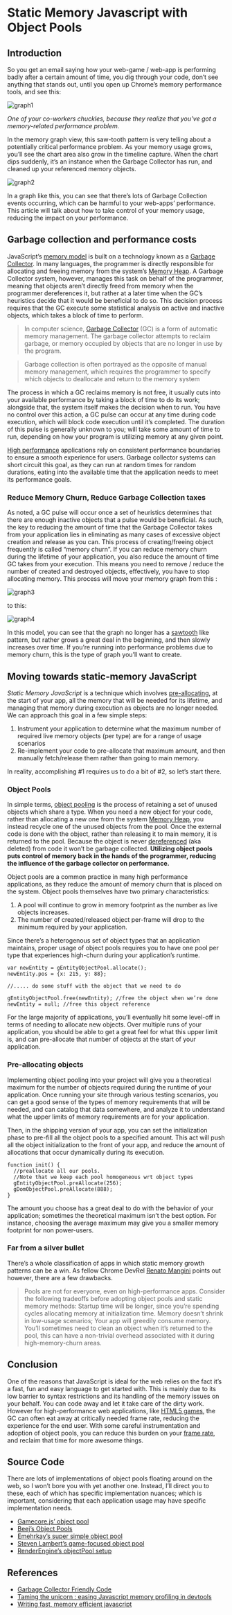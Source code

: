 # Static Memory Javascript with Object Pools

## Introduction

So you get an email saying how your web-game / web-app is performing badly after a certain amount of time, you dig through your code, don’t see anything that stands out, until you open up Chrome’s memory performance tools, and see this:

![graph1][I wonder what all those saw-tooths are?]

*One of your co-workers chuckles, because they realize that you’ve got a memory-related performance problem.*

In the memory graph view, this saw-tooth pattern is very telling about a potentially critical performance problem. As your memory usage grows, you’ll see the chart area also grow in the timeline capture. When the chart dips suddenly, it’s an instance when the Garbage Collector has run, and cleaned up your referenced memory objects.

![graph2][Look at all those GC Events!]

In a graph like this, you can see that there’s lots of Garbage Collection events occurring, which can be harmful to your web-apps’ performance. This article will talk about how to take control of your memory usage, reducing the impact on your performance.

## Garbage collection and performance costs

JavaScript’s [memory model][1] is built on a technology known as a [Garbage Collector][2]. In many languages, the programmer is directly responsible for allocating and freeing memory from the system’s [Memory Heap][3]. A Garbage Collector system, however, manages this task on behalf of the programmer, meaning that objects aren’t directly freed from memory when the programmer dereferences it, but rather at a later time when the GC’s heuristics decide that it would be beneficial to do so. This decision process requires that the GC execute some statistical analysis on active and inactive objects, which takes a block of time to perform.

> In computer science, [Garbage Collector][4] (GC) is a form of automatic memory management. The garbage collector attempts to reclaim garbage, or memory occupied by objects that are no longer in use by the program.

> Garbage collection is often portrayed as the opposite of manual memory management, which requires the programmer to specify which objects to deallocate and return to the memory system

The process in which a GC reclaims memory is not free, it usually cuts into your available performance by taking a block of time to do its work; alongside that, the system itself makes the decision when to run. You have no control over this action, a GC pulse can occur at any time during code execution, which will block code execution until it’s completed. The duration of this pulse is generally unknown to you; will take some amount of time to run, depending on how your program is utilizing memory at any given point.

[High performance][5] applications rely on consistent performance boundaries to ensure a smooth experience for users. Garbage collector systems can short circuit this goal, as they can run at random times for random durations, eating into the available time that the application needs to meet its performance goals.

### Reduce Memory Churn, Reduce Garbage Collection taxes

As noted, a GC pulse will occur once a set of heuristics determines that there are enough inactive objects that a pulse would be beneficial. As such, the key to reducing the amount of time that the Garbage Collector takes from your application lies in eliminating as many cases of excessive object creation and release as you can. This process of creating/freeing object frequently is called “memory churn”. If you can reduce memory churn during the lifetime of your application, you also reduce the amount of time GC takes from your execution. This means you need to remove / reduce the number of created and destroyed objects, effectively, you have to stop allocating memory. This process will move your memory graph from this :

![graph3][I wonder what all those saw-tooths are?]

to this:

![graph4][Ahhhh, that's better.]

In this model, you can see that the graph no longer has a [sawtooth][6] like pattern, but rather grows a great deal in the beginning, and then slowly increases over time. If you’re running into performance problems due to memory churn, this is the type of graph you’ll want to create.

## Moving towards static-memory JavaScript

*Static Memory JavaScript* is a technique which involves [pre-allocating][7], at the start of your app, all the memory that will be needed for its lifetime, and managing that memory during execution as objects are no longer needed. We can approach this goal in a few simple steps:

1. Instrument your application to determine what the maximum number of required live memory objects (per type) are for a range of usage scenarios
2. Re-implement your code to pre-allocate that maximum amount, and then manually fetch/release them rather than going to main memory. 

In reality, accomplishing #1 requires us to do a bit of #2, so let’s start there.

### Object Pools

In simple terms, [object pooling][8] is the process of retaining a set of unused objects which share a type. When you need a new object for your code, rather than allocating a new one from the system [Memory Heap][9], you instead recycle one of the unused objects from the pool. Once the external code is done with the object, rather than releasing it to main memory, it is returned to the pool. Because the object is never [dereferenced][10] (aka deleted) from code it won’t be garbage collected. **Utilizing object pools puts control of memory back in the hands of the programmer, reducing the influence of the garbage collector on performance.**

Object pools are a common practice in many high performance applications, as they reduce the amount of memory churn that is placed on the system. Object pools themselves have two primary characteristics:

1. A pool will continue to grow in memory footprint as the number as live objects increases.
2. The number of created/released object per-frame will drop to the minimum required by your application.

Since there’s a heterogenous set of object types that an application maintains, proper usage of object pools requires you to have one pool per type that experiences high-churn during your application’s runtime.

    var newEntity = gEntityObjectPool.allocate();
    newEntity.pos = {x: 215, y: 88};

    //..... do some stuff with the object that we need to do

    gEntityObjectPool.free(newEntity); //free the object when we’re done
    newEntity = null; //free this object reference

For the large majority of applications, you’ll eventually hit some level-off in terms of needing to allocate new objects. Over multiple runs of your application, you should be able to get a great feel for what this upper limit is, and can pre-allocate that number of objects at the start of your application.

### Pre-allocating objects

Implementing object pooling into your project will give you a theoretical maximum for the number of objects required during the runtime of your application. Once running your site through various testing scenarios, you can get a good sense of the types of memory requirements that will be needed, and can catalog that data somewhere, and analyze it to understand what the upper limits of memory requirements are for your application.

Then, in the shipping version of your app, you can set the initialization phase to pre-fill all the object pools to a specified amount. This act will push all the object initialization to the front of your app, and reduce the amount of allocations that occur dynamically during its execution.

    function init() {
      //preallocate all our pools. 
      //Note that we keep each pool homogeneous wrt object types
      gEntityObjectPool.preAllocate(256);
      gDomObjectPool.preAllocate(888);
    }

The amount you choose has a great deal to do with the behavior of your application; sometimes the theoretical maximum isn’t the best option. For instance, choosing the average maximum may give you a smaller memory footprint for non power-users.

### Far from a silver bullet

There’s a whole classification of apps in which static memory growth patterns can be a win. As fellow Chrome DevRel [Renato Mangini][11] points out however, there are a few drawbacks.

> Pools are not for everyone, even on high-performance apps. Consider the following tradeoffs before adopting object pools and static memory methods: Startup time will be longer, since you’re spending cycles allocating memory at initialization time. Memory doesn’t shrink in low-usage scenarios; Your app will greedily consume memory. You’ll sometimes need to clean an object when it’s returned to the pool, this can have a non-trivial overhead associated with it during high-memory-churn areas. 

## Conclusion

One of the reasons that JavaScript is ideal for the web relies on the fact it’s a fast, fun and easy language to get started with. This is mainly due to its low barrier to syntax restrictions and its handling of the memory issues on your behalf. You can code away and let it take care of the dirty work. However for high-performance web applications, like [HTML5 games][12], the GC can often eat away at critically needed frame rate, reducing the experience for the end user. With some careful instrumentation and adoption of object pools, you can reduce this burden on your [frame rate][13], and reclaim that time for more awesome things.

## Source Code

There are lots of implementations of object pools floating around on the web, so I won’t bore you with yet another one. Instead, I’ll direct you to these, each of which has specific implementation nuances; which is important, considering that each application usage may have specific implementation needs.

* [Gamecore.js’ object pool][14]
* [Beej’s Object Pools][15]
* [Emehrkay’s super simple object pool][16]
* [Steven Lambert’s game-focused object pool][17]
* [RenderEngine’s objectPool setup][18]

## References

* [Garbage Collector Friendly Code][19]
* [Taming the unicorn : easing Javascript memory profiling in devtools][20]
* [Writing fast, memory efficient javascript][21]

[1]: http://en.wikipedia.org/wiki/Memory_model_%28programming%29
[2]: http://en.wikipedia.org/wiki/Garbage_collection_%28computer_science%29
[3]: https://en.wikipedia.org/wiki/Memory_management
[4]: http://en.wikipedia.org/wiki/Garbage_collection_%28computer_science%29
[5]: https://en.wikipedia.org/wiki/Supercomputer
[6]: http://en.wikipedia.org/wiki/Sawtooth_wave
[7]: http://en.wikipedia.org/wiki/Sawtooth_wave
[8]: http://en.wikipedia.org/wiki/Object_pool_pattern
[9]: https://en.wikipedia.org/wiki/Memory_management
[10]: http://en.wikipedia.org/wiki/Reference_%28computer_science%29
[11]: https://plus.google.com/u/0/+RenatoMangini/posts
[12]: https://www.udacity.com/course/cs255
[13]: http://en.wikipedia.org/wiki/Frame_rate
[14]: https://github.com/martinwells/gamecore.js/blob/master/src/pooled.js
[15]: http://beej.us/blog/data/object-pool/
[16]: https://github.com/emehrkay/Pool
[17]: http://blog.sklambert.com/javascript-object-pool/
[18]: https://code.google.com/p/renderengine/wiki/ObjectPooling
[19]: http://buildnewgames.com/garbage-collector-friendly-code/
[20]: http://addyosmani.com/blog/taming-the-unicorn-easing-Javascript-memory-profiling-in-devtools/
[21]: http://www.smashingmagazine.com/2012/11/05/writing-fast-memory-efficient-Javascript/#more-123093

[I wonder what all those saw-tooths are?]: img/fig1.jpg
[Look at all those GC Events!]: img/fig2.jpg
[Ahhhh, that's better.]: img/fig3.jpg